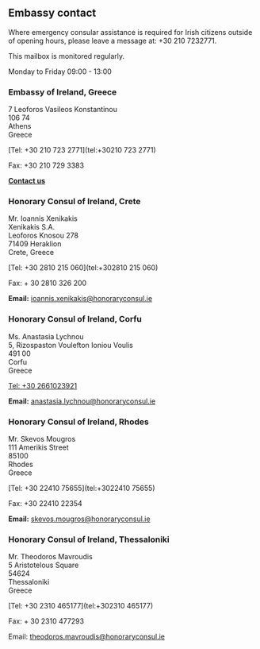 ## Embassy contact

Where emergency consular assistance is required for Irish citizens outside of opening hours, please leave a message at: +30 210 7232771.

This mailbox is monitored regularly.

Monday to Friday 09:00 - 13:00

### Embassy of Ireland, Greece

7 Leoforos Vasileos Konstantinou   
106 74   
Athens   
Greece

[Tel: +30 210 723 2771](tel:+30210 723 2771)

Fax: +30 210 729 3383

[**Contact us**](/en/greece/athens/contact/)

### Honorary Consul of Ireland, Crete

Mr. Ioannis Xenikakis   
Xenikakis S.A.   
Leoforos Knosou 278   
71409 Heraklion   
Crete, Greece

[Tel: +30 2810 215 060](tel:+302810 215 060)

Fax: + 30 2810 326 200

**Email:** [ioannis.xenikakis@honoraryconsul.ie](mailto:ioannis.xenikakis@honoraryconsul.ie)

### Honorary Consul of Ireland, Corfu

Ms. Anastasia Lychnou   
5, Rizospaston Voulefton Ioniou Voulis   
491 00   
Corfu   
Greece

[Tel: +30 2661023921](tel:+302661023921)

**Email:** [anastasia.lychnou@honoraryconsul.ie](mailto:anastasia.lychnou@honoraryconsul.ie)

### Honorary Consul of Ireland, Rhodes

Mr. Skevos Mougros   
111 Amerikis Street   
85100   
Rhodes   
Greece

[Tel: +30 22410 75655](tel:+3022410 75655)

Fax: +30 22410 22354

**Email:** [skevos.mougros@honoraryconsul.ie](mailto:skevos.mougros@honoraryconsul.ie)

### Honorary Consul of Ireland, Thessaloniki

Mr. Theodoros Mavroudis   
5 Aristotelous Square   
54624   
Thessaloniki   
Greece

[Tel: +30 2310 465177](tel:+302310 465177)

Fax: + 30 2310 477293

Email: [theodoros.mavroudis@honoraryconsul.ie](mailto:theodoros.mavroudis@honoraryconsul.ie)